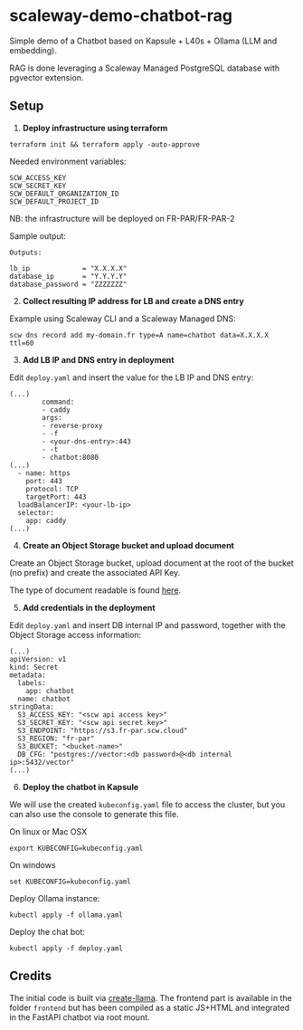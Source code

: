 scaleway-demo-chatbot-rag
=========================

Simple demo of a Chatbot based on Kapsule + L40s + Ollama (LLM and embedding).

RAG is done leveraging a Scaleway Managed PostgreSQL database with pgvector extension.

Setup
-----

1) **Deploy infrastructure using terraform**


```
terraform init && terraform apply -auto-approve
```

Needed environment variables:

```
SCW_ACCESS_KEY
SCW_SECRET_KEY
SCW_DEFAULT_ORGANIZATION_ID
SCW_DEFAULT_PROJECT_ID
```

NB: the infrastructure will be deployed on FR-PAR/FR-PAR-2

Sample output:

```
Outputs:

lb_ip             = "X.X.X.X"
database_ip       = "Y.Y.Y.Y"
database_password = "ZZZZZZZ"
```

2) **Collect resulting IP address for LB and create a DNS entry**

Example using Scaleway CLI and a Scaleway Managed DNS:

```
scw dns record add my-domain.fr type=A name=chatbot data=X.X.X.X ttl=60
```

3) **Add LB IP and DNS entry in deployment**

Edit `deploy.yaml` and insert the value for the LB IP and DNS entry:

```
(...)
        command:
        - caddy
        args:
        - reverse-proxy
        - -f
        - <your-dns-entry>:443
        - -t
        - chatbot:8080
(...)
  - name: https
    port: 443
    protocol: TCP
    targetPort: 443
  loadBalancerIP: <your-lb-ip>
  selector:
    app: caddy
(...)
```

4) **Create an Object Storage bucket and upload document**

Create an Object Storage bucket, upload document at the root of the bucket (no prefix) and create the associated API Key.

The type of document readable is found [here](https://docs.llamaindex.ai/en/stable/module_guides/loading/simpledirectoryreader/#supported-file-types).

5) **Add credentials in the deployment**

Edit `deploy.yaml` and insert DB internal IP and password, together with the Object Storage access information:

```
(...)
apiVersion: v1
kind: Secret
metadata:
  labels:
    app: chatbot
  name: chatbot
stringData:
  S3_ACCESS_KEY: "<scw api access key>"
  S3_SECRET_KEY: "<scw api secret key>"
  S3_ENDPOINT: "https://s3.fr-par.scw.cloud"
  S3_REGION: "fr-par"
  S3_BUCKET: "<bucket-name>"
  DB_CFG: "postgres://vector:<db password>@<db internal ip>:5432/vector"
(...)
```

6) **Deploy the chatbot in Kapsule**

We will use the created `kubeconfig.yaml` file to access the cluster, but you can also use the console to generate this file. 

On linux or Mac OSX
```
export KUBECONFIG=kubeconfig.yaml
```

On windows
```
set KUBECONFIG=kubeconfig.yaml
```

Deploy Ollama instance:

```
kubectl apply -f ollama.yaml
```

Deploy the chat bot:

```
kubectl apply -f deploy.yaml
```

Credits
-------

The initial code is built via [create-llama](https://www.npmjs.com/package/create-llama). The frontend part is available in the folder `frontend` but has been compiled as a static JS+HTML and integrated in the FastAPI chatbot via root mount.
